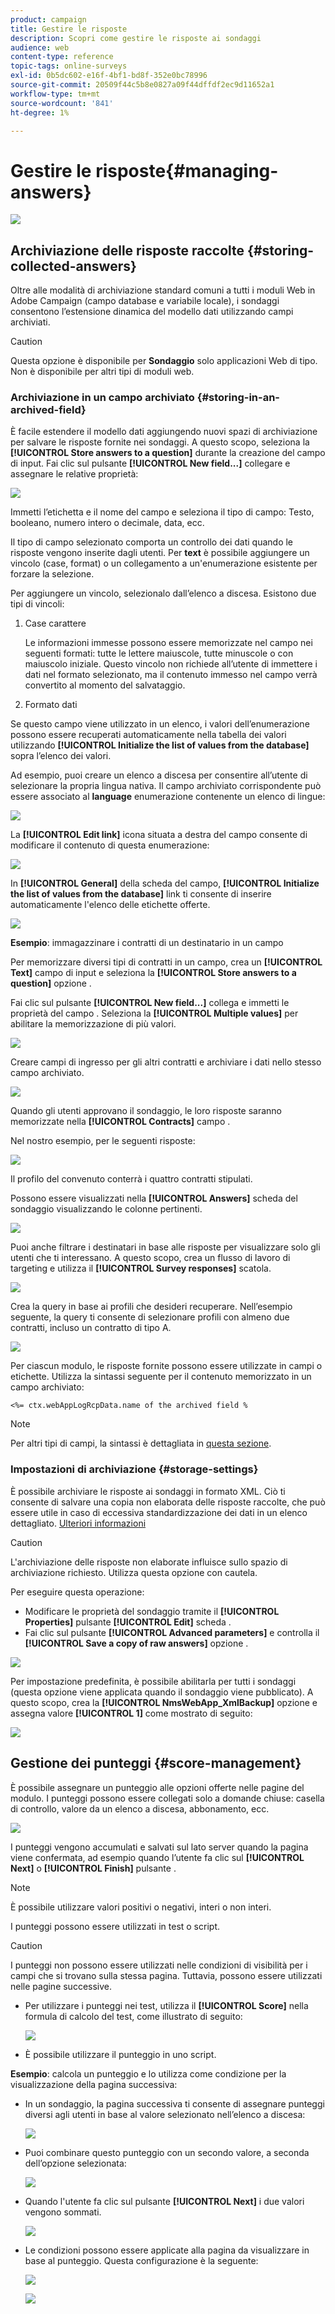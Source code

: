 ```yaml
---
product: campaign
title: Gestire le risposte
description: Scopri come gestire le risposte ai sondaggi
audience: web
content-type: reference
topic-tags: online-surveys
exl-id: 0b5dc602-e16f-4bf1-bd8f-352e0bc78996
source-git-commit: 20509f44c5b8e0827a09f44dffdf2ec9d11652a1
workflow-type: tm+mt
source-wordcount: '841'
ht-degree: 1%

---
```


# Gestire le risposte{#managing-answers}

![](../../assets/v7-only.svg)

## Archiviazione delle risposte raccolte {#storing-collected-answers}

Oltre alle modalità di archiviazione standard comuni a tutti i moduli Web in Adobe Campaign (campo database e variabile locale), i sondaggi consentono l’estensione dinamica del modello dati utilizzando campi archiviati.

>[!CAUTION]
>
>Questa opzione è disponibile per **Sondaggio** solo applicazioni Web di tipo. Non è disponibile per altri tipi di moduli web.

### Archiviazione in un campo archiviato {#storing-in-an-archived-field}

È facile estendere il modello dati aggiungendo nuovi spazi di archiviazione per salvare le risposte fornite nei sondaggi. A questo scopo, seleziona la **[!UICONTROL Store answers to a question]** durante la creazione del campo di input. Fai clic sul pulsante **[!UICONTROL New field...]** collegare e assegnare le relative proprietà:

![](assets/s_ncs_admin_survey_new_space.png)

Immetti l’etichetta e il nome del campo e seleziona il tipo di campo: Testo, booleano, numero intero o decimale, data, ecc.

Il tipo di campo selezionato comporta un controllo dei dati quando le risposte vengono inserite dagli utenti. Per **text** è possibile aggiungere un vincolo (case, format) o un collegamento a un&#39;enumerazione esistente per forzare la selezione.

Per aggiungere un vincolo, selezionalo dall’elenco a discesa. Esistono due tipi di vincoli:

1. Case carattere

   Le informazioni immesse possono essere memorizzate nel campo nei seguenti formati: tutte le lettere maiuscole, tutte minuscole o con maiuscolo iniziale. Questo vincolo non richiede all’utente di immettere i dati nel formato selezionato, ma il contenuto immesso nel campo verrà convertito al momento del salvataggio.

1. Formato dati

Se questo campo viene utilizzato in un elenco, i valori dell’enumerazione possono essere recuperati automaticamente nella tabella dei valori utilizzando **[!UICONTROL Initialize the list of values from the database]** sopra l’elenco dei valori.

Ad esempio, puoi creare un elenco a discesa per consentire all’utente di selezionare la propria lingua nativa. Il campo archiviato corrispondente può essere associato al **language** enumerazione contenente un elenco di lingue:

![](assets/s_ncs_admin_survey_database_values_2b.png)

La **[!UICONTROL Edit link]** icona situata a destra del campo consente di modificare il contenuto di questa enumerazione:

![](assets/s_ncs_admin_survey_database_values_2c.png)

In **[!UICONTROL General]** della scheda del campo, **[!UICONTROL Initialize the list of values from the database]** link ti consente di inserire automaticamente l&#39;elenco delle etichette offerte.

![](assets/s_ncs_admin_survey_database_values_2.png)

**Esempio**: immagazzinare i contratti di un destinatario in un campo

Per memorizzare diversi tipi di contratti in un campo, crea un **[!UICONTROL Text]** campo di input e seleziona la **[!UICONTROL Store answers to a question]** opzione .

Fai clic sul pulsante **[!UICONTROL New field...]** collega e immetti le proprietà del campo . Seleziona la **[!UICONTROL Multiple values]** per abilitare la memorizzazione di più valori.

![](assets/s_ncs_admin_survey_storage_multi_ex1.png)

Creare campi di ingresso per gli altri contratti e archiviare i dati nello stesso campo archiviato.

![](assets/s_ncs_admin_survey_storage_multi_ex2.png)

Quando gli utenti approvano il sondaggio, le loro risposte saranno memorizzate nella **[!UICONTROL Contracts]** campo .

Nel nostro esempio, per le seguenti risposte:

![](assets/s_ncs_admin_survey_storage_multi_ex3.png)

Il profilo del convenuto conterrà i quattro contratti stipulati.

Possono essere visualizzati nella **[!UICONTROL Answers]** scheda del sondaggio visualizzando le colonne pertinenti.

![](assets/s_ncs_admin_survey_storage_multi_ex4.png)

Puoi anche filtrare i destinatari in base alle risposte per visualizzare solo gli utenti che ti interessano. A questo scopo, crea un flusso di lavoro di targeting e utilizza il **[!UICONTROL Survey responses]** scatola.

![](assets/s_ncs_admin_survey_read_responses_wf.png)

Crea la query in base ai profili che desideri recuperare. Nell’esempio seguente, la query ti consente di selezionare profili con almeno due contratti, incluso un contratto di tipo A.

![](assets/s_ncs_admin_survey_read_responses_edit.png)

Per ciascun modulo, le risposte fornite possono essere utilizzate in campi o etichette. Utilizza la sintassi seguente per il contenuto memorizzato in un campo archiviato:

```
<%= ctx.webAppLogRcpData.name of the archived field %
```

>[!NOTE]
>
>Per altri tipi di campi, la sintassi è dettagliata in [questa sezione](../../platform/using/about-queries-in-campaign.md).

### Impostazioni di archiviazione {#storage-settings}

È possibile archiviare le risposte ai sondaggi in formato XML. Ciò ti consente di salvare una copia non elaborata delle risposte raccolte, che può essere utile in caso di eccessiva standardizzazione dei dati in un elenco dettagliato. [Ulteriori informazioni](../../surveys/using/publish--track-and-use-collected-data.md#standardizing-data)

>[!CAUTION]
>
>L&#39;archiviazione delle risposte non elaborate influisce sullo spazio di archiviazione richiesto. Utilizza questa opzione con cautela.

Per eseguire questa operazione:

* Modificare le proprietà del sondaggio tramite il **[!UICONTROL Properties]** pulsante **[!UICONTROL Edit]** scheda .
* Fai clic sul pulsante **[!UICONTROL Advanced parameters]** e controlla il **[!UICONTROL Save a copy of raw answers]** opzione .

![](assets/s_ncs_admin_survey_xml_archive_option.png)

Per impostazione predefinita, è possibile abilitarla per tutti i sondaggi (questa opzione viene applicata quando il sondaggio viene pubblicato). A questo scopo, crea la **[!UICONTROL NmsWebApp_XmlBackup]** opzione e assegna valore **[!UICONTROL 1]** come mostrato di seguito:

![](assets/s_ncs_admin_survey_xml_global_option.png)

## Gestione dei punteggi {#score-management}

È possibile assegnare un punteggio alle opzioni offerte nelle pagine del modulo. I punteggi possono essere collegati solo a domande chiuse: casella di controllo, valore da un elenco a discesa, abbonamento, ecc.

![](assets/s_ncs_admin_survey_score_create.png)

I punteggi vengono accumulati e salvati sul lato server quando la pagina viene confermata, ad esempio quando l’utente fa clic sul **[!UICONTROL Next]** o **[!UICONTROL Finish]** pulsante .

>[!NOTE]
>
>È possibile utilizzare valori positivi o negativi, interi o non interi.

I punteggi possono essere utilizzati in test o script.

>[!CAUTION]
>
>I punteggi non possono essere utilizzati nelle condizioni di visibilità per i campi che si trovano sulla stessa pagina. Tuttavia, possono essere utilizzati nelle pagine successive.

* Per utilizzare i punteggi nei test, utilizza il **[!UICONTROL Score]** nella formula di calcolo del test, come illustrato di seguito:

   ![](assets/s_ncs_admin_survey_score_in_a_test.png)

* È possibile utilizzare il punteggio in uno script.

**Esempio**: calcola un punteggio e lo utilizza come condizione per la visualizzazione della pagina successiva:

* In un sondaggio, la pagina successiva ti consente di assegnare punteggi diversi agli utenti in base al valore selezionato nell’elenco a discesa:

   ![](assets/s_ncs_admin_survey_score_exa.png)

* Puoi combinare questo punteggio con un secondo valore, a seconda dell’opzione selezionata:

   ![](assets/s_ncs_admin_survey_score_exb.png)

* Quando l&#39;utente fa clic sul pulsante **[!UICONTROL Next]** i due valori vengono sommati.

   ![](assets/s_ncs_admin_survey_score_exe.png)

* Le condizioni possono essere applicate alla pagina da visualizzare in base al punteggio. Questa configurazione è la seguente:

   ![](assets/s_ncs_admin_survey_score_exd.png)

   ![](assets/s_ncs_admin_survey_score_exg.png)
